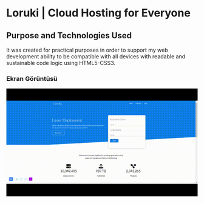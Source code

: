 <h1>Loruki | Cloud Hosting for Everyone</h1>
<h2>Purpose and Technologies Used</h2>
It was created for practical purposes in order to support my web development ability to be compatible with all devices with readable and sustainable code logic using HTML5-CSS3.
<h3>Ekran Görüntüsü</h3>

 ![](Loruki.gif)
